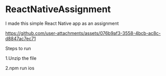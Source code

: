 # ReactNativeAssignment
I made this simple React Native app as an assignment




https://github.com/user-attachments/assets/076b9af3-3558-4bcb-ac8c-d8847ac7ec71




Steps to run

1.Unzip the file

2.npm run ios
